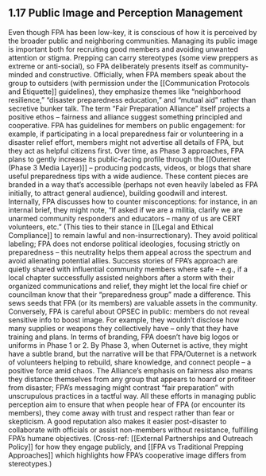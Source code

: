 ## 1.17 Public Image and Perception Management

  

Even though FPA has been low-key, it is conscious of how it is perceived by the broader public and neighboring communities. Managing its public image is important both for recruiting good members and avoiding unwanted attention or stigma. Prepping can carry stereotypes (some view preppers as extreme or anti-social), so FPA deliberately presents itself as community-minded and constructive. Officially, when FPA members speak about the group to outsiders (with permission under the [[Communication Protocols and Etiquette]] guidelines), they emphasize themes like “neighborhood resilience,” “disaster preparedness education,” and “mutual aid” rather than secretive bunker talk. The term “Fair Preparation Alliance” itself projects a positive ethos – fairness and alliance suggest something principled and cooperative. FPA has guidelines for members on public engagement: for example, if participating in a local preparedness fair or volunteering in a disaster relief effort, members might not advertise all details of FPA, but they act as helpful citizens first. Over time, as Phase 3 approaches, FPA plans to gently increase its public-facing profile through the [[Outernet (Phase 3 Media Layer)]] – producing podcasts, videos, or blogs that share useful preparedness tips with a wide audience. These content pieces are branded in a way that’s accessible (perhaps not even heavily labeled as FPA initially, to attract general audience), building goodwill and interest. Internally, FPA discusses how to counter misconceptions: for instance, in an internal brief, they might note, “If asked if we are a militia, clarify we are unarmed community responders and educators – many of us are CERT volunteers, etc.” (This ties to their stance in [[Legal and Ethical Compliance]] to remain lawful and non-insurrectionary). They avoid political labeling; FPA does not endorse political ideologies, focusing strictly on preparedness – this neutrality helps them appeal across the spectrum and avoid alienating potential allies. Success stories of FPA’s approach are quietly shared with influential community members where safe – e.g., if a local chapter successfully assisted neighbors after a storm with their organized communications and relief, they might let the local fire chief or councilman know that their “preparedness group” made a difference. This sews seeds that FPA (or its members) are valuable assets in the community. Conversely, FPA is careful about OPSEC in public: members do not reveal sensitive info to boost image. For example, they wouldn’t disclose how many supplies or weapons they collectively have – only that they have training and plans. In terms of branding, FPA doesn’t have big logos or uniforms in Phase 1 or 2. By Phase 3, when Outernet is active, they might have a subtle brand, but the narrative will be that FPA/Outernet is a network of volunteers helping to rebuild, share knowledge, and connect people – a positive force amid chaos. The Alliance’s emphasis on fairness also means they distance themselves from any group that appears to hoard or profiteer from disaster; FPA’s messaging might contrast “fair preparation” with unscrupulous practices in a tactful way. All these efforts in managing public perception aim to ensure that when people hear of FPA (or encounter its members), they come away with trust and respect rather than fear or skepticism. A good reputation also makes it easier post-disaster to collaborate with officials or assist non-members without resistance, fulfilling FPA’s humane objectives. (Cross-ref: [[External Partnerships and Outreach Policy]] for how they engage publicly, and [[FPA vs Traditional Prepping Approaches]] which highlights how FPA’s cooperative image differs from stereotypes.)